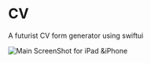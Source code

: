# CV
A futurist CV form generator using swiftui


![Main ScreenShot for iPad &iPhone](https://github.com/[cedricbahirwe]/[CV]/blob/[master]/iPhone+iPad.jpg?raw=true)
